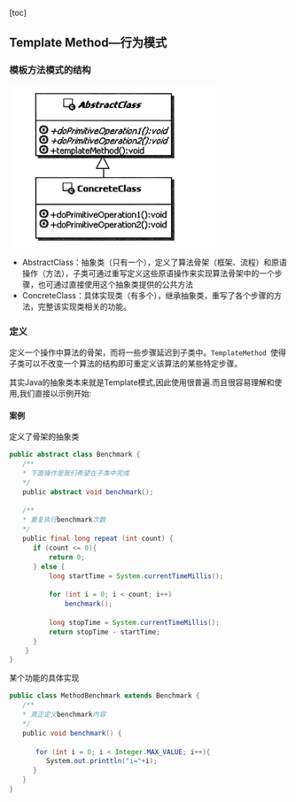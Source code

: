 [toc]

## Template Method—行为模式

### 模板方法模式的结构

![image-20210716090523509](images/image-20210716090523509.png)

- AbstractClass：抽象类（只有一个），定义了算法骨架（框架、流程）和原语操作（方法），子类可通过重写定义这些原语操作来实现算法骨架中的一个步骤，也可通过直接使用这个抽象类提供的公共方法
- ConcreteClass：具体实现类（有多个），继承抽象类，重写了各个步骤的方法，完整该实现类相关的功能。

### 定义

定义一个操作中算法的骨架，而将一些步骤延迟到子类中。`TemplateMethod `使得子类可以不改变一个算法的结构即可重定义该算法的某些特定步骤。

其实Java的抽象类本来就是Template模式,因此使用很普遍.而且很容易理解和使用,我们直接以示例开始:

#### 案例

定义了骨架的抽象类

```java
public abstract class Benchmark {
　　/**
　　* 下面操作是我们希望在子类中完成
　　*/
　　public abstract void benchmark(); 

　　/**
　　* 重复执行benchmark次数
　　*/
　　public final long repeat (int count) {
      if (count <= 0){
          return 0;
      } else {
          long startTime = System.currentTimeMillis();

          for (int i = 0; i < count; i++) 
              benchmark();

          long stopTime = System.currentTimeMillis();
          return stopTime - startTime;
      }
	}
}

```

某个功能的具体实现

```java
public class MethodBenchmark extends Benchmark {
　　/**
　　* 真正定义benchmark内容
　　*/
　　public void benchmark() {

　　　　for (int i = 0; i < Integer.MAX_VALUE; i++){
　　　 　　System.out.printtln("i="+i);　 　　
　　　 }
　　}
}
```

